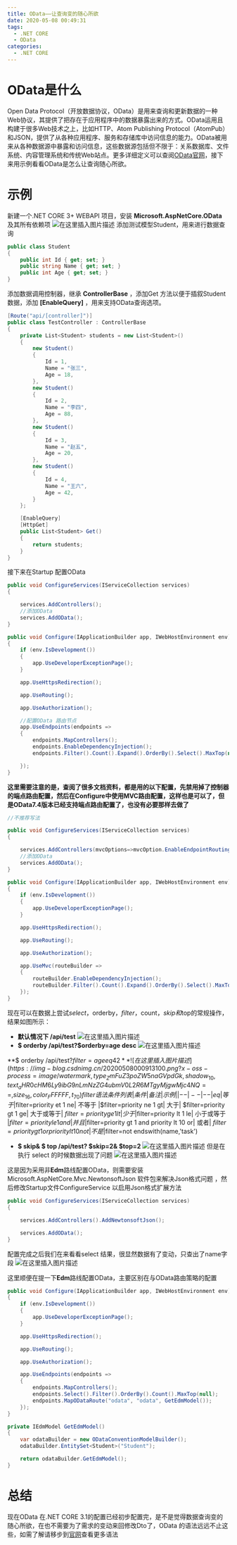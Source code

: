 ```yaml
---
title: OData——让查询变的随心所欲
date: 2020-05-08 00:49:31
tags:
  - .NET CORE
  - OData
categories:
  - .NET CORE
---
```


# OData是什么
Open Data Protocol（开放数据协议，OData）是用来查询和更新数据的一种Web协议，其提供了把存在于应用程序中的数据暴露出来的方式。OData运用且构建于很多Web技术之上，比如HTTP、Atom Publishing Protocol（AtomPub）和JSON，提供了从各种应用程序、服务和存储库中访问信息的能力。OData被用来从各种数据源中暴露和访问信息，这些数据源包括但不限于：关系数据库、文件系统、内容管理系统和传统Web站点。更多详细定义可以查阅[OData官网](https://www.odata.org/)，接下来用示例看看OData是怎么让查询随心所欲。

# 示例
新建一个.NET CORE 3+ WEBAPI 项目，安装 **Microsoft.AspNetCore.OData** 及其所有依赖项
![在这里插入图片描述](https://img-blog.csdnimg.cn/20200507231549791.png?x-oss-process=image/watermark,type_ZmFuZ3poZW5naGVpdGk,shadow_10,text_aHR0cHM6Ly9ibG9nLmNzZG4ubmV0L2R6MTgyMjgwMjc4NQ==,size_16,color_FFFFFF,t_70)
添加测试模型Student，用来进行数据查询

```csharp
public class Student
{
    public int Id { get; set; }
    public string Name { get; set; }
    public int Age { get; set; }
}
```

添加数据调用控制器，继承 **ControllerBase** ，添加Get 方法以便于插叙Student 数据，添加 **[EnableQuery]** ，用来支持OData查询选项。

```csharp
[Route("api/[controller]")]
public class TestController : ControllerBase
{
    private List<Student> students = new List<Student>()
    {
        new Student()
        {
            Id = 1,
            Name = "张三",
            Age = 18,
        },
        new Student()
        {
            Id = 2,
            Name = "李四",
            Age = 88,
        },
        new Student()
        {
            Id = 3,
            Name = "赵五",
            Age = 20,
        },
        new Student()
        {
            Id = 4,
            Name = "王六",
            Age = 42,
        }
    };

    [EnableQuery]
    [HttpGet]
    public List<Student> Get()
    {
        return students;
    }
}
```
接下来在Startup 配置OData

```csharp
public void ConfigureServices(IServiceCollection services)
{

    services.AddControllers();
    //添加OData
    services.AddOData();
}
```

```csharp
public void Configure(IApplicationBuilder app, IWebHostEnvironment env)
{
    if (env.IsDevelopment())
    {
        app.UseDeveloperExceptionPage();
    }

    app.UseHttpsRedirection();

    app.UseRouting();

    app.UseAuthorization();

	//配置OData 路由节点
    app.UseEndpoints(endpoints =>
    {
    	endpoints.MapControllers();
        endpoints.EnableDependencyInjection();
        endpoints.Filter().Count().Expand().OrderBy().Select().MaxTop(null).;

    });
}
```
**这里需要注意的是，查阅了很多文档资料，都是用的以下配置，先禁用掉了控制器的端点路由配置，然后在Configure中使用MVC路由配置，这样也是可以了，但是OData7.4版本已经支持端点路由配置了，也没有必要那样去做了**
```csharp
//不推荐写法

public void ConfigureServices(IServiceCollection services)
{

    services.AddControllers(mvcOptions=>mvcOption.EnableEndpointRouting = false);
    //添加OData
    services.AddOData();
}

public void Configure(IApplicationBuilder app, IWebHostEnvironment env)
{
    if (env.IsDevelopment())
    {
        app.UseDeveloperExceptionPage();
    }

    app.UseHttpsRedirection();

    app.UseRouting();

    app.UseAuthorization();

	app.UseMvc(routeBuilder =>
    {
        routeBuilder.EnableDependencyInjection();
        routeBuilder.Filter().Count().Expand().OrderBy().Select().MaxTop(null).;
    });   
}
```
现在可以在数据上尝试$select，$orderby，$filter，$count，$skip 和$top的常规操作，结果如图所示：

- **默认情况下  /api/test**
![在这里插入图片描述](https://img-blog.csdnimg.cn/20200508000512650.png?x-oss-process=image/watermark,type_ZmFuZ3poZW5naGVpdGk,shadow_10,text_aHR0cHM6Ly9ibG9nLmNzZG4ubmV0L2R6MTgyMjgwMjc4NQ==,size_16,color_FFFFFF,t_70)
 - **$ orderby  /api/test?$orderby=age desc**
 ![在这里插入图片描述](https://img-blog.csdnimg.cn/20200508000754861.png?x-oss-process=image/watermark,type_ZmFuZ3poZW5naGVpdGk,shadow_10,text_aHR0cHM6Ly9ibG9nLmNzZG4ubmV0L2R6MTgyMjgwMjc4NQ==,size_16,color_FFFFFF,t_70)

**$ orderby  /api/test?$filter=age eq 42**
![在这里插入图片描述](https://img-blog.csdnimg.cn/20200508000913100.png?x-oss-process=image/watermark,type_ZmFuZ3poZW5naGVpdGk,shadow_10,text_aHR0cHM6Ly9ibG9nLmNzZG4ubmV0L2R6MTgyMjgwMjc4NQ==,size_16,color_FFFFFF,t_70)
filter 语法条件列表
|条件  | 备注 | 示例 |
|--|--|--|
eq |等于	|$filter=priority et 1
ne|	不等于	|$filter=priority ne 1
gt|	大于|	$filter=priority gt 1
ge|	大于或等于|	$filter=priority ge 1
lt	|少于	|$filter=priority lt 1
le|	小于或等于	|$filter=priority le 1
and|	并且	|$filter=priority gt 1 and priority lt 10
or|	或者|	$filter=priority gt 1 or priority lt 10
not|	不是	|$filter=not endswith(name,'task')

 - **$ skip& $ top   /api/test? $skip=2& $top=2**
![在这里插入图片描述](https://img-blog.csdnimg.cn/20200508003458278.png?x-oss-process=image/watermark,type_ZmFuZ3poZW5naGVpdGk,shadow_10,text_aHR0cHM6Ly9ibG9nLmNzZG4ubmV0L2R6MTgyMjgwMjc4NQ==,size_16,color_FFFFFF,t_70)
但是在执行 select 的时候数据出现了问题
![在这里插入图片描述](https://img-blog.csdnimg.cn/20200508003721577.png?x-oss-process=image/watermark,type_ZmFuZ3poZW5naGVpdGk,shadow_10,text_aHR0cHM6Ly9ibG9nLmNzZG4ubmV0L2R6MTgyMjgwMjc4NQ==,size_16,color_FFFFFF,t_70)

这是因为采用非**Edm**路线配置OData，则需要安装Microsoft.AspNetCore.Mvc.NewtonsoftJson 软件包来解决Json格式问题 ，然后修改Startup文件ConfigureService 以启用Json格式扩展方法

```csharp
public void ConfigureServices(IServiceCollection services)
{

    services.AddControllers().AddNewtonsoftJson();

    services.AddOData();
}
```
配置完成之后我们在来看看select 结果，很显然数据有了变动，只查出了name字段
![在这里插入图片描述](https://img-blog.csdnimg.cn/20200508004317993.png?x-oss-process=image/watermark,type_ZmFuZ3poZW5naGVpdGk,shadow_10,text_aHR0cHM6Ly9ibG9nLmNzZG4ubmV0L2R6MTgyMjgwMjc4NQ==,size_16,color_FFFFFF,t_70)

这里顺便在提一下**Edm**路线配置OData，主要区别在与OData路由策略的配置

```csharp
public void Configure(IApplicationBuilder app, IWebHostEnvironment env)
{
    if (env.IsDevelopment())
    {
        app.UseDeveloperExceptionPage();
    }

    app.UseHttpsRedirection();

    app.UseRouting();

    app.UseAuthorization();

    app.UseEndpoints(endpoints =>
    {
        endpoints.MapControllers();
        endpoints.Select().Filter().OrderBy().Count().MaxTop(null);
        endpoints.MapODataRoute("odata", "odata", GetEdmModel());
    });
}

private IEdmModel GetEdmModel()
{
    var odataBuilder = new ODataConventionModelBuilder();
    odataBuilder.EntitySet<Student>("Student");

    return odataBuilder.GetEdmModel();
}
```
# 总结
现在OData 在.NET CORE 3.1的配置已经初步配置完，是不是觉得数据查询变的随心所欲，在也不需要为了需求的变动来回修改Dto了，OData 的语法远远不止这些，如需了解请移步到[官网](http://docs.oasis-open.org/odata/odata/v4.01/odata-v4.01-part2-url-conventions.html#_Toc31361043)查看更多语法




